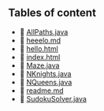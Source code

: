 ## Tables of content
- 🤣 [AllPaths.java](./AllPaths.java)
- 🤣 [heeelo.md](./heeelo.md)
- 🤣 [hello.html](./hello.html)
- 🤣 [index.html](./index.html)
- 🤣 [Maze.java](./Maze.java)
- 🤣 [NKnights.java](./NKnights.java)
- 🤣 [NQueens.java](./NQueens.java)
- 🤣 [readme.md](./readme.md)
- 🤣 [SudokuSolver.java](./SudokuSolver.java)
